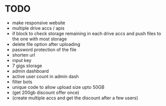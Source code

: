 # TODO

- make responsive website
- multiple drive accs / apis
- if block to check storage remaining in each drive accs and push files to the one with most storage
- delete file option after uploading
- password protection of the file
- shorten url
- input key
- 7 gigs storage
- admin dashboard
- active user count in admin dash
- filter bots
- unique code to allow upload size upto 50GB
- (get 200gb discount offer once)
- (create multiple accs and get the discount after a few users)
